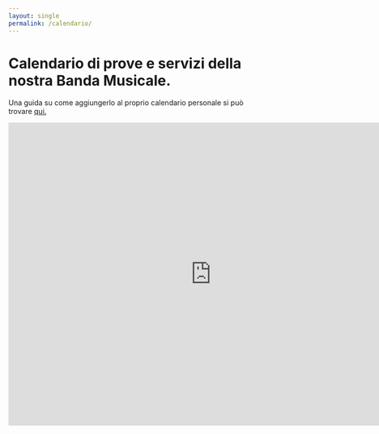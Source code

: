 ```yaml
---
layout: single
permalink: /calendario/
---
```

# Calendario di prove e servizi della nostra Banda Musicale.

Una guida su come aggiungerlo al proprio calendario personale si può trovare [qui.](/Nuovo-calendario-servizi-online/)

<iframe src="https://calendar.google.com/calendar/embed?src=ds351jsh5pjpa541iq56onaark%40group.calendar.google.com&ctz=Europe/Rome" style="border: 0" width="800" height="600" frameborder="0" scrolling="no"></iframe>